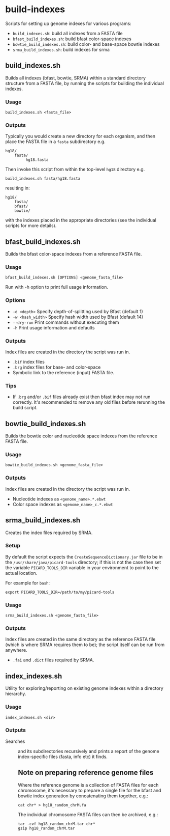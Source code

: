 build-indexes
=============

Scripts for setting up genome indexes for various programs:

 *  `build_indexes.sh`: build all indexes from a FASTA file
 *  `bfast_build_indexes.sh`: build bfast color-space indexes
 *  `bowtie_build_indexes.sh`: build color- and base-space bowtie indexes
 *  `srma_build_indexes.sh`: build indexes for srma

build_indexes.sh
----------------
Builds all indexes (bfast, bowtie, SRMA) within a standard directory
structure from a FASTA file, by running the scripts for building the
individual indexes.

### Usage ###

    build_indexes.sh <fasta_file>

### Outputs ###

Typically you would create a new directory for each organism, and then
place the FASTA file in a `fasta` subdirectory e.g.

    hg18/
        fasta/
             hg18.fasta

Then invoke this script from within the top-level `hg18` directory e.g.

    build_indexes.sh fasta/hg18.fasta

resulting in:

    hg18/
        fasta/
        bfast/
        bowtie/

with the indexes placed in the appropriate directories (see the
individual scripts for more details).

bfast_build_indexes.sh
----------------------
Builds the bfast color-space indexes from a reference FASTA file.

### Usage ###

    bfast_build_indexes.sh [OPTIONS] <genome_fasta_file>

Run with -h option to print full usage information.

### Options ###

* `-d <depth>` Specify depth-of-splitting used by Bfast (default 1)
* `-w <hash_width>` Specify hash width used by Bfast (default 14)
* `--dry-run` Print commands without executing them
* `-h` Print usage information and defaults

### Outputs ###

Index files are created in the directory the script was run in.

* `.bif` index files
* `.brg` index files for base- and color-space
* Symbolic link to the reference (input) FASTA file.

### Tips ###

*    If `.brg` and/or `.bif` files already exist then bfast index
     may not run correctly. It's recommended to remove any old files
     before rerunning the build script.

bowtie_build_indexes.sh
-----------------------
Builds the bowtie color and nucleotide space indexes from the reference
FASTA file.

### Usage ###

    bowtie_build_indexes.sh <genome_fasta_file>

### Outputs ###

Index files are created in the directory the script was run in.

* Nucleotide indexes as `<genome_name>.*.ebwt`
* Color space indexes as `<genome_name>_c.*.ebwt`

srma_build_indexes.sh
---------------------
Creates the index files required by SRMA.

### Setup ###

By default the script expects the `CreateSequenceDictionary.jar` file to be
in the `/usr/share/java/picard-tools` directory; if this is not the case then
set the variable `PICARD_TOOLS_DIR` variable in your environment to point to
the actual location.

For example for `bash`:

    export PICARD_TOOLS_DIR=/path/to/my/picard-tools

### Usage ###

    srma_build_indexes.sh <genome_fasta_file>

### Outputs ###

Index files are created in the same directory as the reference FASTA file
(which is where SRMA requires them to be); the script itself can be run from
anywhere.

* `.fai` and `.dict` files required by SRMA.

index_indexes.sh
----------------
Utility for exploring/reporting on existing genome indexes within a directory
hierarchy.

### Usage ###

    index_indexes.sh <dir>

### Outputs ###

Searches <dir> and its subdirectories recursively and prints a report of the genome
index-specific files (fasta, info etc) it finds.

Note on preparing reference genome files
----------------------------------------
Where the reference genome is a collection of FASTA files for each
chromosome, it's necessary to prepare a single file for the bfast and
bowtie index generation by concatenating them together, e.g.:

    cat chr* > hg18_random_chrM.fa

The individual chromosome FASTA files can then be archived, e.g.:

    tar -cvf hg18_random_chrM.tar chr*
    gzip hg18_random_chrM.tar
